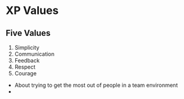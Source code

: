 # XP Values

## Five Values
1. Simplicity
2. Communication
3. Feedback
4. Respect
5. Courage


* About trying to get the most out of people in a team environment
* 
